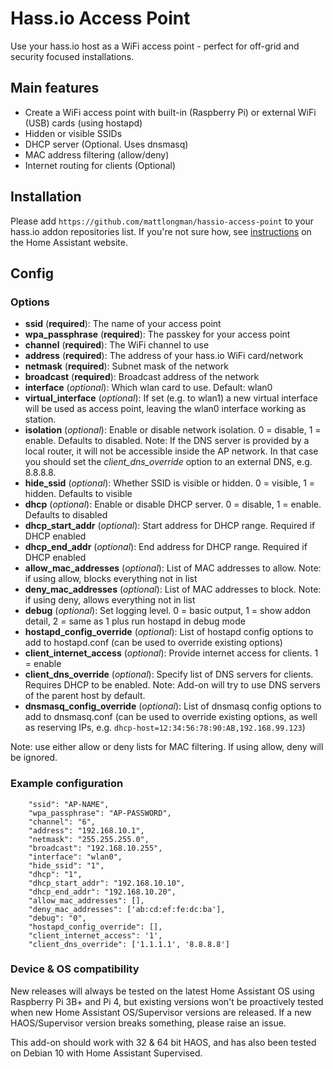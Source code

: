 # Hass.io Access Point
Use your hass.io host as a WiFi access point - perfect for off-grid and security focused installations.

## Main features
- Create a WiFi access point with built-in (Raspberry Pi) or external WiFi (USB) cards (using hostapd)
- Hidden or visible SSIDs
- DHCP server (Optional. Uses dnsmasq)
- MAC address filtering (allow/deny)
- Internet routing for clients (Optional)


## Installation

Please add
`https://github.com/mattlongman/hassio-access-point` to your hass.io addon repositories list. If you're not sure how, see [instructions](https://www.home-assistant.io/hassio/installing_third_party_addons/) on the Home Assistant website.

## Config

### Options
- **ssid** (**required**): The name of your access point
- **wpa_passphrase** (**required**): The passkey for your access point
- **channel** (**required**): The WiFi channel to use
- **address** (**required**): The address of your hass.io WiFi card/network
- **netmask** (**required**): Subnet mask of the network
- **broadcast** (**required**): Broadcast address of the network
- **interface** (_optional_): Which wlan card to use. Default: wlan0
- **virtual_interface** (_optional_): If set (e.g. to wlan1) a new virtual interface will be used as access point, leaving the wlan0 interface working as station.
- **isolation** (_optional_): Enable or disable network isolation. 0 = disable, 1 = enable. Defaults to disabled. Note: If the DNS server is provided by a local router, it will not be accessible inside the AP network. In that case you should set the _client_dns_override_ option to an external DNS, e.g. 8.8.8.8.
- **hide_ssid** (_optional_): Whether SSID is visible or hidden. 0 = visible, 1 = hidden. Defaults to visible
- **dhcp** (_optional_): Enable or disable DHCP server. 0 = disable, 1 = enable. Defaults to disabled
- **dhcp_start_addr** (_optional_): Start address for DHCP range. Required if DHCP enabled
- **dhcp_end_addr** (_optional_): End address for DHCP range. Required if DHCP enabled
- **allow_mac_addresses** (_optional_): List of MAC addresses to allow. Note: if using allow, blocks everything not in list
- **deny_mac_addresses** (_optional_): List of MAC addresses to block. Note: if using deny, allows everything not in list
- **debug** (_optional_): Set logging level. 0 = basic output, 1 = show addon detail, 2 = same as 1 plus run hostapd in debug mode
- **hostapd_config_override** (_optional_): List of hostapd config options to add to hostapd.conf (can be used to override existing options)
- **client_internet_access** (_optional_): Provide internet access for clients. 1 = enable
- **client_dns_override** (_optional_): Specify list of DNS servers for clients. Requires DHCP to be enabled. Note: Add-on will try to use DNS servers of the parent host by default.
- **dnsmasq_config_override** (_optional_): List of dnsmasq config options to add to dnsmasq.conf (can be used to override existing options, as well as reserving IPs, e.g. `dhcp-host=12:34:56:78:90:AB,192.168.99.123`)

Note: use either allow or deny lists for MAC filtering. If using allow, deny will be ignored.

### Example configuration

```
    "ssid": "AP-NAME",
    "wpa_passphrase": "AP-PASSWORD",
    "channel": "6",
    "address": "192.168.10.1",
    "netmask": "255.255.255.0",
    "broadcast": "192.168.10.255",
    "interface": "wlan0",
    "hide_ssid": "1",
    "dhcp": "1",
    "dhcp_start_addr": "192.168.10.10",
    "dhcp_end_addr": "192.168.10.20",
    "allow_mac_addresses": [],
    "deny_mac_addresses": ['ab:cd:ef:fe:dc:ba'],
    "debug": "0",
    "hostapd_config_override": [],
    "client_internet_access": '1',
    "client_dns_override": ['1.1.1.1', '8.8.8.8']
```

### Device & OS compatibility

New releases will always be tested on the latest Home Assistant OS using Raspberry Pi 3B+ and Pi 4, but existing versions won't be proactively tested when new Home Assistant OS/Supervisor versions are released. If a new HAOS/Supervisor version breaks something, please raise an issue.

This add-on should work with 32 & 64 bit HAOS, and has also been tested on Debian 10 with Home Assistant Supervised.
